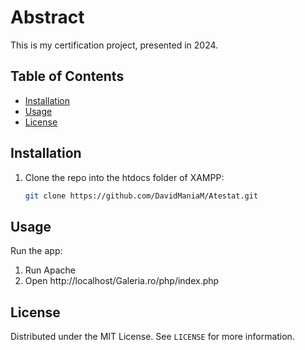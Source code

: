 # Abstract
This is my certification project, presented in 2024.

## Table of Contents
- [Installation](#installation)
- [Usage](#usage)
- [License](#license)

## Installation
1. Clone the repo into the htdocs folder of XAMPP:
   ```bash
   git clone https://github.com/DavidManiaM/Atestat.git

## Usage
Run the app:
1. Run Apache
2. Open http://localhost/Galeria.ro/php/index.php

## License
Distributed under the MIT License. See `LICENSE` for more information.
